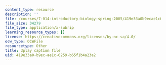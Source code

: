 ```yaml
---
content_type: resource
description: ''
file: /courses/7-014-introductory-biology-spring-2005/419e33a0b9ecae1c0259b65f1b4a23a2_5WqgNOSoD_M.srt
file_size: 34279
file_type: application/x-subrip
learning_resource_types: []
license: https://creativecommons.org/licenses/by-nc-sa/4.0/
ocw_type: OCWFile
resourcetype: Other
title: 3play caption file
uid: 419e33a0-b9ec-ae1c-0259-b65f1b4a23a2
---
```

